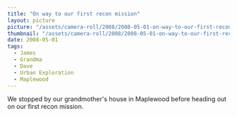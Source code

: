 ```yaml
---
title: "On way to our first recon mission"
layout: picture
picture: "/assets/camera-roll/2008/2008-05-01-on-way-to-our-first-recon-mission/recon-1-001.jpg"
thumbnail: "/assets/camera-roll/2008/2008-05-01-on-way-to-our-first-recon-mission/recon-1-001-thumbnail.jpg"
date: 2008-05-01
tags:
  - James  
  - Grandma
  - Dave
  - Urban Exploration
  - Maplewood
---
```

We stopped by our grandmother's house in Maplewood before heading out on our first recon mission.